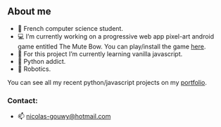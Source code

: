 ## About me

-   📖 French computer science student.
-   💻 I’m currently working on a progressive web app pixel-art android game entitled The Mute Bow. You can play/install the game [here](https://the-mute-bow.github.io).
-   🌱 For this project I’m currently learning vanilla javascript.
-   🐍 Python addict.
-   🤖 Robotics.

You can see all my recent python/javascript projects on my [portfolio](https://iconejey.github.io).

### Contact:

-   📫 nicolas-gouwy@hotmail.com
